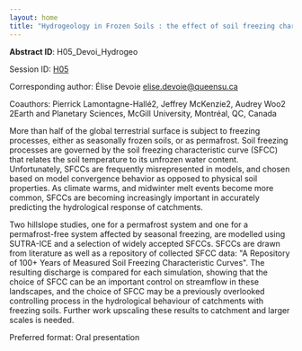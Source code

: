 ```yaml
---
layout: home
title: "Hydrogeology in Frozen Soils : the effect of soil freezing characteristic curves on modelled discharge"
---
```



**Abstract ID**: H05_Devoi_Hydrogeo

Session ID: [H05](.)

Corresponding author: Élise Devoie <a href="mailto:elise.devoie@queensu.ca">elise.devoie@queensu.ca</a>

Coauthors: Pierrick Lamontagne-Hallé2, Jeffrey McKenzie2, Audrey Woo2
 2Earth and Planetary Sciences, McGill University, Montréal, QC, Canada 

More than half of the global terrestrial surface is subject to freezing processes, either as seasonally frozen soils, or as permafrost. Soil freezing processes are governed by the soil freezing characteristic curve (SFCC) that relates the soil temperature to its unfrozen water content. Unfortunately, SFCCs are frequently misrepresented in models, and chosen based on model convergence behavior as opposed to physical soil properties. As climate warms, and midwinter melt events become more common, SFCCs are becoming increasingly important in accurately predicting the hydrological response of catchments.
 
 Two hillslope studies, one for a permafrost system and one for a permafrost-free system affected by seasonal freezing, are modelled using SUTRA-ICE and a selection of widely accepted SFCCs. SFCCs are drawn from literature as well as a repository of collected SFCC data: "A Repository of 100+ Years of Measured Soil Freezing Characteristic Curves". The resulting discharge is compared for each simulation, showing that the choice of SFCC can be an important control on streamflow in these landscapes, and the choice of SFCC may be a previously overlooked controlling process in the hydrological behaviour of catchments with freezing soils. Further work upscaling these results to catchment and larger scales is needed.

Preferred format: Oral presentation
